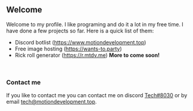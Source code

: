 ## Welcome
Welcome to my profile. I like programing and do it a lot in my free time.
I have done a few projects so far. Here is a quick list of them:

- Discord botlist (https://www.motiondevelopment.top)
- Free image hosting (https://wants-to.party)
- Rick roll generator (https://r.mtdv.me)
**More to come soon!**

<br>

### Contact me
If you like to contact me you can contact me on discord [Tech#8030](https://discord.com/users/613792809895591937) or by email [tech@motiondevelopment.top](mailto:tech@motiondevelopment.top).

